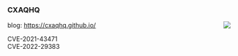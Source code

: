 ### CXAQHQ



<img align="right" src="https://github-readme-stats.vercel.app/api?username=cxaqhq&count_private=true&show_icons=true&hide=prs&theme=radical" />

blog: https://cxaqhq.github.io/

CVE-2021-43471  
CVE-2022-29383
